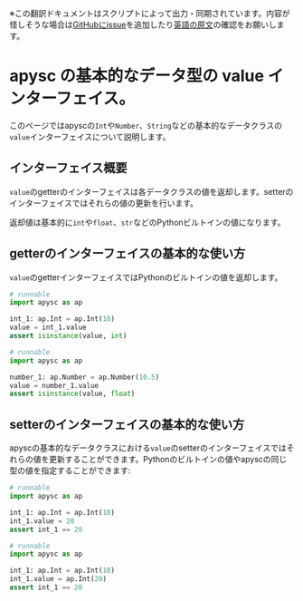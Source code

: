 <span class="inconspicuous-txt">※この翻訳ドキュメントはスクリプトによって出力・同期されています。内容が怪しそうな場合は<a href="https://github.com/simon-ritchie/apysc/issues" target="_blank">GitHubにissue</a>を追加したり[英語の原文](fundamental_data_classes_value_interface.md)の確認をお願いします。</span>

# apysc の基本的なデータ型の value インターフェイス。

このページではapyscの`Int`や`Number`、`String`などの基本的なデータクラスの`value`インターフェイスについて説明します。

## インターフェイス概要

`value`のgetterのインターフェイスは各データクラスの値を返却します。setterのインターフェイスではそれらの値の更新を行います。

返却値は基本的に`int`や`float`、`str`などのPythonビルトインの値になります。

## getterのインターフェイスの基本的な使い方

`value`のgetterインターフェイスではPythonのビルトインの値を返却します。

```py
# runnable
import apysc as ap

int_1: ap.Int = ap.Int(10)
value = int_1.value
assert isinstance(value, int)
```

```py
# runnable
import apysc as ap

number_1: ap.Number = ap.Number(10.5)
value = number_1.value
assert isinstance(value, float)
```

## setterのインターフェイスの基本的な使い方

apyscの基本的なデータクラスにおける`value`のsetterのインターフェイスではそれらの値を更新することができます。Pythonのビルトインの値やapyscの同じ型の値を指定することができます:

```py
# runnable
import apysc as ap

int_1: ap.Int = ap.Int(10)
int_1.value = 20
assert int_1 == 20
```

```py
# runnable
import apysc as ap

int_1: ap.Int = ap.Int(10)
int_1.value = ap.Int(20)
assert int_1 == 20
```